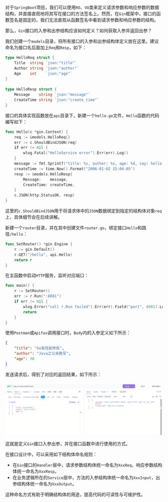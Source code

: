 对于`SpringBoot`项目，我们可以使用`RO`、`VO`类来定义请求参数和响应参数的数据结构，并直接直观地将其写在接口的方法签名上。然而，在`Gin`框架中，接口的函数签名是固定的，我们无法直观从函数签名中看到请求参数和响应参数的结构。

那么，`Gin`接口的入参和出参结构应该如何定义？如何获取入参并返回出参？

我们创建一个`models`目录，将所有接口的入参和出参结构体定义放在这里。建议命名为接口名后面加上`Req`和`Resp`，如下：

```go
type HelloReq struct {
	Title  string `json:"title"`
	Author string `json:"author"`
	Age    int    `json:"age"`
}

type HelloResp struct {
	Message    string `json:"message"`
	CreateTime string `json:"create_time"`
}
```


接口的具体实现函数放在`api`目录下，新建一个`hello.go`文件，`Hello`函数的代码编写如下：

```go
func Hello(c *gin.Context) {
	req := &models.HelloReq{}
	err := c.ShouldBindJSON(req)
	if err != nil {
        wlog.Fatal("HelloService error").Err(err).Log()
	}
	message := fmt.Sprintf("title: %s, auther: %s, age: %d, say: hello world!", req.Title, req.Author, req.Age)
	createTime := time.Now().Format("2006-01-02 15:04:05")
	resp := &models.HelloResp{
		Message:    message,
		CreateTime: createTime,
	}
	c.JSON(http.StatusOK, resp)
}
```

这里的`c.ShouldBindJSON`用于将请求体中的`JSON`数据绑定到指定的结构体对象`req`上，具体细节会在后续讲解。

新建一个`router`目录，并在其中创建文件`router.go`，绑定接口`Hello`和路径`/hello`：

```go
func SetRouter() *gin.Engine {
	r := gin.Default()
	r.GET("/hello", api.Hello)
	return r
}
```

在主函数中启动`HTTP`服务，监听对应端口：

```go
func main() {
	r := SetRouter()
	err := r.Run(":8081")
	if err != nil {
		wlog.Error("call r.Run failed").Err(err).Field("port", 8081).Log()
		return
	}
}
```

使用`Postman`或`Apifox`调用接口时，`Body`内的入参定义如下所示：

```json
{
    "title": "Go高性能修炼",
    "author": "Java之父余胜军",
    "age": 30
}
```

发送请求后，得到了对应的返回结果，如下所示：

![image-20250707160423677](image/image-20250707160423677.png)

这就是定义`Gin`接口入参出参，并在接口函数中进行使用的方式。

在接口设计中，可以采用如下结构体命名规则：

- 在`Gin`接口的`Handler`层中，请求参数结构体统一命名为`XxxReq`，响应参数结构体统一命名为`XxxResp`。
- 在业务逻辑所在的`Service`层中，方法的入参结构体统一命名为`XxxInput`，出参结构体统一命名为`XxxOutput`。

这种命名方式有助于明确结构体的用途，提高代码的可读性与可维护性。
